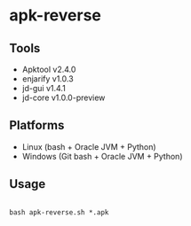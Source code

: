 # apk-reverse

## Tools
* Apktool v2.4.0
* enjarify v1.0.3
* jd-gui v1.4.1
* jd-core v1.0.0-preview

## Platforms
* Linux (bash + Oracle JVM + Python)
* Windows (Git bash + Oracle JVM + Python)

## Usage

```shell

bash apk-reverse.sh *.apk

```
